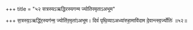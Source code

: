 +++
title = "५२ सत्रस्यऽऋद्धिरस्यगन्म ज्योतिरमृताऽअभूम"

+++
स॒त्रस्य॒ऽऋद्धि॑र॒स्यग॑न्म॒ ज्योति॑र॒मृता॑ऽअभूम। दिवं॑ पृथि॒व्याऽअध्या॑रुहा॒मावि॑दाम दे॒वान्त्स्व॒र्ज्योतिः॑ ॥५२॥